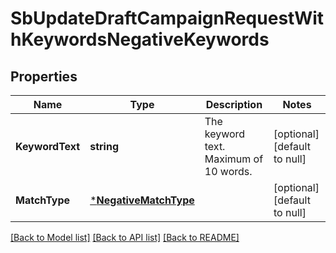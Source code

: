 # SbUpdateDraftCampaignRequestWithKeywordsNegativeKeywords

## Properties
Name | Type | Description | Notes
------------ | ------------- | ------------- | -------------
**KeywordText** | **string** | The keyword text. Maximum of 10 words. | [optional] [default to null]
**MatchType** | [***NegativeMatchType**](NegativeMatchType.md) |  | [optional] [default to null]

[[Back to Model list]](../README.md#documentation-for-models) [[Back to API list]](../README.md#documentation-for-api-endpoints) [[Back to README]](../README.md)

